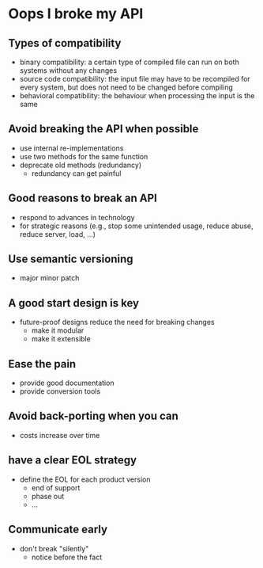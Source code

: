 # Oops I broke my API

## Types of compatibility
* binary compatibility: a certain type of compiled file can run on both systems without any changes
* source code compatibility: the input file may have to be recompiled for every system, but does not need to be changed before compiling
* behavioral compatibility: the behaviour when processing the input is the same

## Avoid breaking the API when possible
* use internal re-implementations
* use two methods for the same function
* deprecate old methods (redundancy)
  * redundancy can get painful

## Good reasons to break an API
* respond to advances in technology
* for strategic reasons (e.g., stop some unintended usage, reduce abuse, reduce server, load, ...)

## Use semantic versioning
* major minor patch

## A good start design is key
* future-proof designs reduce the need for breaking changes
  * make it modular
  * make it extensible

## Ease the pain
* provide good documentation
* provide conversion tools

## Avoid back-porting when you can
* costs increase over time

## have a clear EOL strategy
* define the EOL for each product version
  * end of support
  * phase out
  * ...

## Communicate early
* don't break "silently"
  * notice before the fact
